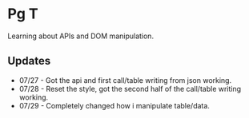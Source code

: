 # Pg T

Learning about APIs and DOM manipulation.

## Updates

- 07/27 - Got the api and first call/table writing from json working.
- 07/28 - Reset the style, got the second half of the call/table writing working.
- 07/29 - Completely changed how i manipulate table/data.
